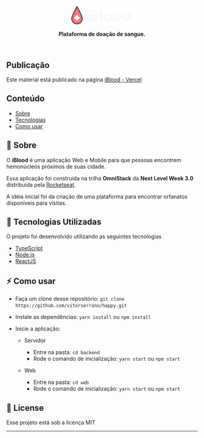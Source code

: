 <p align="center">
  <img width="180" src="https://raw.githubusercontent.com/flavioccf/nlw3-iblood/main/web/src/images/logo.svg" alt="iBlood" />
</p>

<p align="center">
  <b>Plataforma de doação de sangue.</b>
</p>

<br />

## Publicação

Este material está publicado na página [iBlood - Vercel](https://nlw3-iblood.vercel.app)

## Conteúdo

- [Sobre](#sobre)
- [Tecnologias](#tecnologias)
- [Como usar](#como-usar)

<a id="sobre"></a>

## :bookmark: Sobre

O <strong>iBlood</strong> é uma aplicação Web e Mobile para que pessoas encontrem hemonúcleos próximos de suas cidade.

Essa aplicação foi construída na trilha <strong>OmniStack</strong> da <strong>Next Level Week 3.0</strong> distribuída pela [Rocketseat](https://rocketseat.com.br/).

A idéia inicial foi da criação de uma plataforma para encontrar orfanatos disponíveis para visitas.

<a id="tecnologias-utilizadas"></a>

## :rocket: Tecnologias Utilizadas

O projeto foi desenvolvido utilizando as seguintes tecnologias

- [TypeScript](https://www.typescriptlang.org/)
- [Node.js](https://nodejs.org/en/)
- [ReactJS](https://reactjs.org/)

<a id="como-usar"></a>

## :zap: Como usar

- Faça um clone desse repositório: `git clone https://github.com/vitorserrano/happy.git`
- Instale as dependências: `yarn install` ou `npm install`
- Inicie a aplicação:

  - Servidor

    - Entre na pasta: `cd backend`
    - Rode o comando de inicialização: `yarn start` ou `npm start`

  - Web

    - Entre na pasta: `cd web`
    - Rode o comando de inicialização: `yarn start` ou `npm start`
    

## :memo: License

Esse projeto está sob a licença MIT

---
